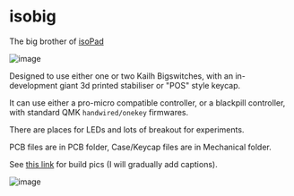 # isobig
The big brother of [isoPad](https://github.com/keyboard-magpie/isopad)

![image](https://imgur.com/JADe69Th.jpg)

Designed to use either one or two Kailh Bigswitches, with an in-development giant 3d printed stabiliser or "POS" style keycap.

It can use either a pro-micro compatible controller, or a blackpill controller, with standard QMK `handwired/onekey` firmwares.

There are places for LEDs and lots of breakout for experiments.

PCB files are in PCB folder, Case/Keycap files are in Mechanical folder.

See [this link](https://imgur.com/a/yUpOR6v) for build pics (I will gradually add captions).

![image](https://media.discordapp.net/attachments/340410967043342337/1015197915582566420/image0.gif)